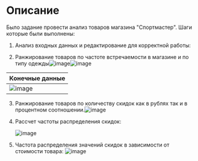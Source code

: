 # Описание
Было задание провести анализ товаров магазина "Спортмастер".
Шаги которые были выполнены:
1. Анализ входных данных и редактирование для корректной работы:

2. Ранжирование товаров по частоте встречаемости в магазине и по типу одежды![image](https://user-images.githubusercontent.com/105629156/183865379-e5b88df8-c876-4508-b1d2-5b5d27b8e3f8.png)![image](https://user-images.githubusercontent.com/105629156/183865525-922739e8-f967-4cb8-9138-89b2518d8bbe.png)

| Конечные данные                                                                                                 |
| --------------------------------------------------------------------------------------------------------------- |
| ![image](https://user-images.githubusercontent.com/105629156/183864717-78721e16-6f8a-4ccf-add4-dcad37172491.png)       |

3. Ранжирование товаров по количеству скидок как в рублях так и в процентном соотношении.![image](https://user-images.githubusercontent.com/105629156/183866146-e9799760-e467-445c-8354-62ca36f126a1.png)

4. Рассчет частоты распределения скидок:

   ![image](https://user-images.githubusercontent.com/105629156/183866292-10a8f47a-0eef-479a-ba4a-758b382cd5a9.png)
5. Частота распределения значений скидок в зависимости от стоимости товара:
![image](https://user-images.githubusercontent.com/105629156/183866324-208fe92e-0bcd-4a78-9067-e5f9ae3e91eb.png)
